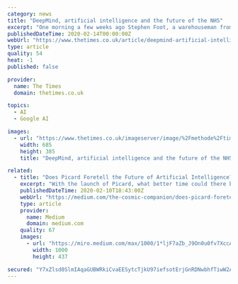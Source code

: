 ```yaml
---
category: news
title: "DeepMind, artificial intelligence and the future of the NHS"
excerpt: "One morning a few weeks ago Stephen Foot, a warehouseman from Enfield, woke up in a London hospital to discover the unlikely harbinger of a coming medical revolution. This Ghost of Healthcare to ..."
publishedDateTime: 2020-02-14T00:00:00Z
webUrl: "https://www.thetimes.co.uk/article/deepmind-artificial-intelligence-and-the-future-of-the-nhs-r8c28v3j6?ref=patrick.net"
type: article
quality: 54
heat: -1
published: false

provider:
  name: The Times
  domain: thetimes.co.uk

topics:
  - AI
  - Google AI

images:
  - url: "https://www.thetimes.co.uk/imageserver/image/%2Fmethode%2Ftimes%2Fprod%2Fweb%2Fbin%2F567205e8-d3b7-11e9-aa6d-16cb9f989e55.jpg?crop=6194%2C3484%2C0%2C323&resize=685"
    width: 685
    height: 385
    title: "DeepMind, artificial intelligence and the future of the NHS"

related:
  - title: "Does Picard Foretell the Future of Artificial Intelligence?"
    excerpt: "With the launch of Picard, what better time could there be to investigate the realities of artificial intelligence and fully sentient life? If you talk with Star Trek fans, they’ll tell you both Data and Spock shared a similar trait. They ironically displayed more human features than many other characters. Writers and directors accomplished ..."
    publishedDateTime: 2020-02-10T18:43:00Z
    webUrl: "https://medium.com/the-cosmic-companion/does-picard-foretell-the-future-of-artificial-intelligence-939eb96f914"
    type: article
    provider:
      name: Medium
      domain: medium.com
    quality: 67
    images:
      - url: "https://miro.medium.com/max/1000/1*ljF7aZb_J9On0u0fv7XccA.jpeg"
        width: 1000
        height: 437

secured: "Y7xZlsd0SlmIAqaGUBWRkiCvaEESytcTjkU97iefsotErjGnRDNwbhfTiwW2AxNtuaX0awlId1guKHm7UHRelBB37HkybYbAtNp3eYnVKhoDiIDT1yCXnoteVnt9jJuQtMfE2T/MQg27ST8vP77mwo7YO+uV6gk2IoxfYDxyLyodAHJuOLZF0lw5s3TK121vyvPVF3TWRa7EeqNqtBnaRipmNQml7oDDs+7O25c/LJ8bSjePqR9z5GlXoYDCQ8BgxeTwMUTEaABGUJAm5UrIGMW3kFf25AIawRRS5xMDNgD2YjgBearGLy1lpIukY6Zd;iews/r1i8cezX7MTtpCR8w=="
---
```


